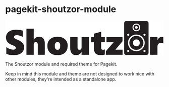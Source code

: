 # pagekit-shoutzor-module

![shoutzor-logo](./xorinzor/shoutzor/shoutzor-logo.png)

The Shoutzor module and required theme for Pagekit.

Keep in mind this module and theme are not designed to work nice with other modules, they're intended as a standalone app.
